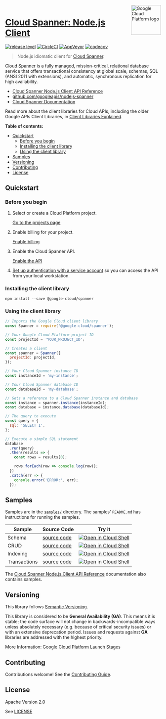 <img src="https://avatars2.githubusercontent.com/u/2810941?v=3&s=96" alt="Google Cloud Platform logo" title="Google Cloud Platform" align="right" height="96" width="96"/>

# [Cloud Spanner: Node.js Client](https://github.com/googleapis/nodejs-spanner)

[![release level](https://img.shields.io/badge/release%20level-general%20availability%20%28GA%29-brightgreen.svg?style&#x3D;flat)](https://cloud.google.com/terms/launch-stages)
[![CircleCI](https://img.shields.io/circleci/project/github/googleapis/nodejs-spanner.svg?style=flat)](https://circleci.com/gh/googleapis/nodejs-spanner)
[![AppVeyor](https://ci.appveyor.com/api/projects/status/github/googleapis/nodejs-spanner?branch=master&svg=true)](https://ci.appveyor.com/project/googleapis/nodejs-spanner)
[![codecov](https://img.shields.io/codecov/c/github/googleapis/nodejs-spanner/master.svg?style=flat)](https://codecov.io/gh/googleapis/nodejs-spanner)

> Node.js idiomatic client for [Cloud Spanner][product-docs].

[Cloud Spanner](https://cloud.google.com/spanner/docs/) is a fully managed, mission-critical, relational database service that offers transactional consistency at global scale, schemas, SQL (ANSI 2011 with extensions), and automatic, synchronous replication for high availability.


* [Cloud Spanner Node.js Client API Reference][client-docs]
* [github.com/googleapis/nodejs-spanner](https://github.com/googleapis/nodejs-spanner)
* [Cloud Spanner Documentation][product-docs]

Read more about the client libraries for Cloud APIs, including the older
Google APIs Client Libraries, in [Client Libraries Explained][explained].

[explained]: https://cloud.google.com/apis/docs/client-libraries-explained

**Table of contents:**

* [Quickstart](#quickstart)
  * [Before you begin](#before-you-begin)
  * [Installing the client library](#installing-the-client-library)
  * [Using the client library](#using-the-client-library)
* [Samples](#samples)
* [Versioning](#versioning)
* [Contributing](#contributing)
* [License](#license)

## Quickstart

### Before you begin

1.  Select or create a Cloud Platform project.

    [Go to the projects page][projects]

1.  Enable billing for your project.

    [Enable billing][billing]

1.  Enable the Cloud Spanner API.

    [Enable the API][enable_api]

1.  [Set up authentication with a service account][auth] so you can access the
    API from your local workstation.

[projects]: https://console.cloud.google.com/project
[billing]: https://support.google.com/cloud/answer/6293499#enable-billing
[enable_api]: https://console.cloud.google.com/flows/enableapi?apiid=spanner.googleapis.com
[auth]: https://cloud.google.com/docs/authentication/getting-started

### Installing the client library

    npm install --save @google-cloud/spanner

### Using the client library

```javascript
// Imports the Google Cloud client library
const Spanner = require('@google-cloud/spanner');

// Your Google Cloud Platform project ID
const projectId = 'YOUR_PROJECT_ID';

// Creates a client
const spanner = Spanner({
  projectId: projectId,
});

// Your Cloud Spanner instance ID
const instanceId = 'my-instance';

// Your Cloud Spanner database ID
const databaseId = 'my-database';

// Gets a reference to a Cloud Spanner instance and database
const instance = spanner.instance(instanceId);
const database = instance.database(databaseId);

// The query to execute
const query = {
  sql: 'SELECT 1',
};

// Execute a simple SQL statement
database
  .run(query)
  .then(results => {
    const rows = results[0];

    rows.forEach(row => console.log(row));
  })
  .catch(err => {
    console.error('ERROR:', err);
  });
```

## Samples

Samples are in the [`samples/`](https://github.com/googleapis/nodejs-spanner/tree/master/samples) directory. The samples' `README.md`
has instructions for running the samples.

| Sample                      | Source Code                       | Try it |
| --------------------------- | --------------------------------- | ------ |
| Schema | [source code](https://github.com/googleapis/nodejs-spanner/blob/master/samples/schema.js) | [![Open in Cloud Shell][shell_img]](https://console.cloud.google.com/cloudshell/open?git_repo=https://github.com/googleapis/nodejs-spanner&page=editor&open_in_editor=samples/schema.js,samples/README.md) |
| CRUD | [source code](https://github.com/googleapis/nodejs-spanner/blob/master/samples/crud.js) | [![Open in Cloud Shell][shell_img]](https://console.cloud.google.com/cloudshell/open?git_repo=https://github.com/googleapis/nodejs-spanner&page=editor&open_in_editor=samples/crud.js,samples/README.md) |
| Indexing | [source code](https://github.com/googleapis/nodejs-spanner/blob/master/samples/indexing.js) | [![Open in Cloud Shell][shell_img]](https://console.cloud.google.com/cloudshell/open?git_repo=https://github.com/googleapis/nodejs-spanner&page=editor&open_in_editor=samples/indexing.js,samples/README.md) |
| Transactions | [source code](https://github.com/googleapis/nodejs-spanner/blob/master/samples/transaction.js) | [![Open in Cloud Shell][shell_img]](https://console.cloud.google.com/cloudshell/open?git_repo=https://github.com/googleapis/nodejs-spanner&page=editor&open_in_editor=samples/transaction.js,samples/README.md) |

The [Cloud Spanner Node.js Client API Reference][client-docs] documentation
also contains samples.

## Versioning

This library follows [Semantic Versioning](http://semver.org/).

This library is considered to be **General Availability (GA)**. This means it
is stable; the code surface will not change in backwards-incompatible ways
unless absolutely necessary (e.g. because of critical security issues) or with
an extensive deprecation period. Issues and requests against **GA** libraries
are addressed with the highest priority.

More Information: [Google Cloud Platform Launch Stages][launch_stages]

[launch_stages]: https://cloud.google.com/terms/launch-stages

## Contributing

Contributions welcome! See the [Contributing Guide](https://github.com/googleapis/nodejs-spanner/blob/master/.github/CONTRIBUTING.md).

## License

Apache Version 2.0

See [LICENSE](https://github.com/googleapis/nodejs-spanner/blob/master/LICENSE)

[client-docs]: https://cloud.google.com/nodejs/docs/reference/spanner/latest/
[product-docs]: https://cloud.google.com/spanner/docs/
[shell_img]: //gstatic.com/cloudssh/images/open-btn.png
